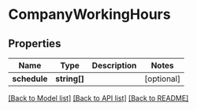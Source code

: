 # CompanyWorkingHours

## Properties
Name | Type | Description | Notes
------------ | ------------- | ------------- | -------------
**schedule** | **string[]** |  | [optional] 

[[Back to Model list]](../README.md#documentation-for-models) [[Back to API list]](../README.md#documentation-for-api-endpoints) [[Back to README]](../README.md)


